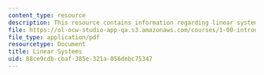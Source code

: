```yaml
---
content_type: resource
description: This resource contains information regarding linear systems.
file: https://ol-ocw-studio-app-qa.s3.amazonaws.com/courses/1-00-introduction-to-computers-and-engineering-problem-solving-spring-2012/88ce9cdbcbaf385e321a056debc75347_MIT1_00S12_Lec_31.pdf
file_type: application/pdf
resourcetype: Document
title: Linear Systems
uid: 88ce9cdb-cbaf-385e-321a-056debc75347
---
```

